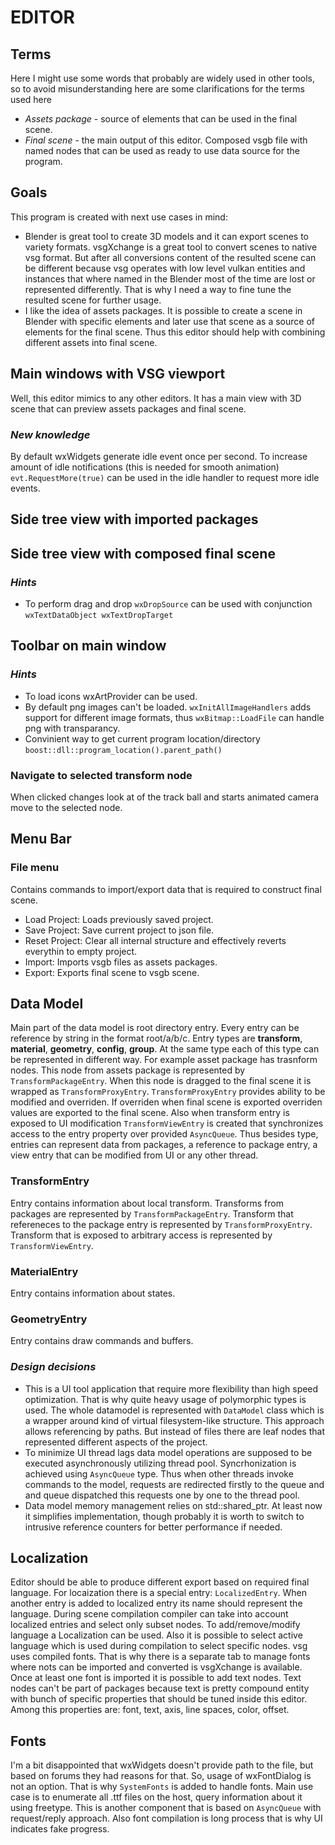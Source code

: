 # __EDITOR__
## Terms
Here I might use some words that probably are widely used in other tools, so to avoid misunderstanding here are some clarifications for the terms used here
- _Assets package_ - source of elements that can be used in the final scene.
- _Final scene_ - the main output of this editor. Composed vsgb file with named nodes that can be used as ready to use data source for the program.
## Goals
This program is created with next use cases in mind:
- Blender is great tool to create 3D models and it can export scenes to variety formats. vsgXchange is a great tool to convert scenes to native vsg format. But after all conversions content of the resulted scene can be different because vsg operates with low level vulkan entities and instances that where named in the Blender most of the time are lost or represented differently. That is why I need a way to fine tune the resulted scene for further usage.
- I like the idea of assets packages. It is possible to create a scene in Blender with specific elements and later use that scene as a source of elements for the final scene. Thus this editor should help with combining different assets into final scene.

## Main windows with VSG viewport
Well, this editor mimics to any other editors. It has a main view with 3D scene that can preview assets packages and final scene. 

### _New knowledge_
By default wxWidgets generate idle event once per second. To increase amount of idle notifications (this is needed for smooth animation) ```evt.RequestMore(true)``` can be used in the idle handler to request more idle events.

## Side tree view with imported packages

## Side tree view with composed final scene
### _Hints_
- To perform drag and drop ```wxDropSource``` can be used with conjunction ```wxTextDataObject wxTextDropTarget```

## Toolbar on main window
### _Hints_
- To load icons wxArtProvider can be used. 
- By default png images can't be loaded. ```wxInitAllImageHandlers``` adds support for different image formats, thus ```wxBitmap::LoadFile``` can handle png with transparancy.
- Convinient way to get current program location/directory ```boost::dll::program_location().parent_path()```
### Navigate to selected transform node 
When clicked changes look at of the track ball and starts animated camera move to the selected node.

## Menu Bar
### File menu
Contains commands to import/export data that is required to construct final scene. 
- Load Project: Loads previously saved project.
- Save Project: Save current project to json file.
- Reset Project: Clear all internal structure and effectively reverts everythin to empty project.
- Import: Imports vsgb files as assets packages.
- Export: Exports final scene to vsgb scene.

## Data Model
Main part of the data model is root directory entry. Every entry can be reference by string in the format root/a/b/c. Entry types are **transform**, **material**, **geometry**, **config**, **group**. At the same type each of this type can be represented in different way. For example asset package has trasnform nodes. This node from assets package is represented by ```TransformPackageEntry```. When this node is dragged to the final scene it is wrapped as ```TransformProxyEntry```. ```TransformProxyEntry``` provides ability to be modified and overriden. If overriden when final scene is exported overriden values are exported to the final scene. Also when transform entry is exposed to UI modification ```TransformViewEntry``` is created that synchronizes access to the entry property over provided ```AsyncQueue```. Thus besides type, entries can represent data from packages, a reference to package entry, a view entry that can be modified from UI or any other thread.

### TransformEntry
Entry contains information about local transform. Transforms from packages are represented by ```TransformPackageEntry```. Transform that refereneces to the package entry is represented by ```TransformProxyEntry```. Transform that is exposed to arbitrary access is represented by ```TransformViewEntry```.

### MaterialEntry
Entry contains information about states.

### GeometryEntry
Entry contains draw commands and buffers.


### _Design decisions_
- This is a UI tool application that require more flexibility than high speed optimization. That is why quite heavy usage of polymorphic types is used. The whole datamodel is represented with ```DataModel``` class which is a wrapper around kind of virtual filesystem-like structure. This approach allows referencing by paths. But instead of files there are leaf nodes that represented different aspects of the project. 
- To minimize UI thread lags data model operations are supposed to be executed asynchronously utilizing thread pool. Syncrhonization is achieved using ```AsyncQueue``` type. Thus when other threads invoke commands to the model, requests are redirected firstly to the queue and and queue dispatched this requests one by one to the thread pool. 
- Data model memory management relies on std::shared_ptr. At least now it simplifies implementation, though probably it is worth to switch to intrusive reference counters for better performance if needed.

## Localization
Editor should be able to produce different export based on required final language. For locaization there is a special entry: ```LocalizedEntry```. When another entry is added to localized entry its name should represent the language. During scene compilation compiler can take into account localized entries and select only subset nodes. To add/remove/modify language a Localization can be used.  Also it is possible to select active language which is used during compilation to select specific nodes.
vsg uses compiled fonts. That is why there is a separate tab to manage fonts where nots can be imported and converted is vsgXchange is available. Once at least one font is imported it is possible to add text nodes. Text nodes can't be part of packages because text is pretty compound entity with bunch of specific properties that should be tuned inside this editor. Among this properties are: font, text, axis, line spaces, color, offset. 

## Fonts 
I'm a bit disappointed that wxWidgets doesn't provide path to the file, but based on forums they had reasons for that. So, usage of wxFontDialog is not an option. That is why ```SystemFonts``` is added to handle fonts. Main use case is to enumerate all .ttf files on the host, query information about it using freetype. This is another component that is based on ```AsyncQueue``` with request/reply approach. Also font compilation is long process that is why UI indicates fake progress. 